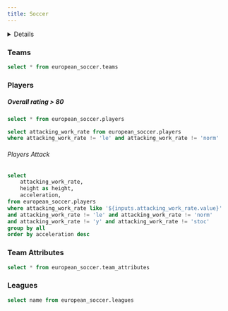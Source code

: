 ```yaml
---
title: Soccer
---
```


<Details title='Sqlite Dataset'>

  This section is using queries from sqlite
  
</Details>

### Teams

```sql teams
select * from european_soccer.teams
```

<DataTable data={teams} />


### Players
##### Overall rating > 80

```sql players_data
select * from european_soccer.players
```

```sql attacking_work_rates
select attacking_work_rate from european_soccer.players
where attacking_work_rate != 'le' and attacking_work_rate != 'norm'
```

###### Players Attack
<Dropdown data={attacking_work_rates} name=attacking_work_rate value=attacking_work_rate>
    <DropdownOption value="%" valueLabel="All"/>
</Dropdown>


```sql data_attacking_work_rate
select  
    attacking_work_rate,
    height as height,
    acceleration,
from european_soccer.players
where attacking_work_rate like '${inputs.attacking_work_rate.value}'
and attacking_work_rate != 'le' and attacking_work_rate != 'norm' 
and attacking_work_rate != 'y' and attacking_work_rate != 'stoc' 
group by all
order by acceleration desc
```

<BarChart
    data={data_attacking_work_rate}
    title="Players acceleration and Height by {inputs.attacking_work_rate.label} attack"
    x=height
    y=acceleration
    series=attacking_work_rate
/>

### Team Attributes

```sql team_attributes
select * from european_soccer.team_attributes
```

### Leagues

```sql leagues
select name from european_soccer.leagues
```

<DataTable data={leagues} />